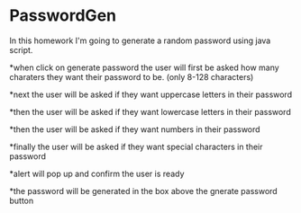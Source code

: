 # PasswordGen

In this homework I'm going to generate a random password using java script.

\*when click on generate password the user will first be asked how many charaters they want their password to be. (only 8-128 characters)

\*next the user will be asked if they want uppercase letters in their password

\*then the user will be asked if they want lowercase letters in their password

\*then the user will be asked if they want numbers in their password

\*finally the user will be asked if they want special characters in their password

\*alert will pop up and confirm the user is ready

\*the password will be generated in the box above the gnerate password button
